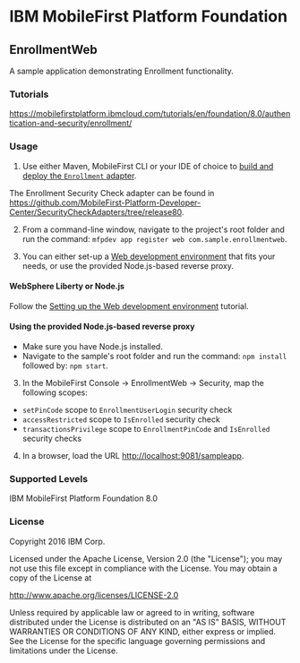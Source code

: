 IBM MobileFirst Platform Foundation
===
## EnrollmentWeb
A sample application demonstrating Enrollment functionality.

### Tutorials
https://mobilefirstplatform.ibmcloud.com/tutorials/en/foundation/8.0/authentication-and-security/enrollment/

### Usage

1. Use either Maven, MobileFirst CLI or your IDE of choice to [build and deploy the `Enrollment` adapter](https://mobilefirstplatform.ibmcloud.com/tutorials/en/foundation/8.0/adapters/creating-adapters/).

 The Enrollment Security Check adapter can be found in https://github.com/MobileFirst-Platform-Developer-Center/SecurityCheckAdapters/tree/release80.

2. From a command-line window, navigate to the project's root folder and run the command: `mfpdev app register web com.sample.enrollmentweb`.

3. You can either set-up a [Web development environment](https://mobilefirstplatform.ibmcloud.com/tutorials/en/foundation/8.0/setting-up-your-development-environment/web-development-environment) that fits your needs, or use the provided Node.js-based reverse proxy.

#### WebSphere Liberty or Node.js
Follow the [Setting up the Web development environment](https://mobilefirstplatform.ibmcloud.com/tutorials/en/foundation/8.0/setting-up-your-development-environment/web-development-environment) tutorial.

#### Using the provided Node.js-based reverse proxy
 - Make sure you have Node.js installed.
 - Navigate to the sample's root folder and run the command: `npm install` followed by: `npm start`.

3. In the MobileFirst Console → EnrollmentWeb → Security, map the following scopes:
 - `setPinCode` scope to `EnrollmentUserLogin` security check
 - `accessRestricted` scope to `IsEnrolled` security check
 - `transactionsPrivilege` scope to `EnrollmentPinCode` and `IsEnrolled` security checks

4. In a browser, load the URL [http://localhost:9081/sampleapp](http://localhost:9081/sampleapp).

### Supported Levels
IBM MobileFirst Platform Foundation 8.0

### License
Copyright 2016 IBM Corp.

Licensed under the Apache License, Version 2.0 (the "License");
you may not use this file except in compliance with the License.
You may obtain a copy of the License at

http://www.apache.org/licenses/LICENSE-2.0

Unless required by applicable law or agreed to in writing, software
distributed under the License is distributed on an "AS IS" BASIS,
WITHOUT WARRANTIES OR CONDITIONS OF ANY KIND, either express or implied.
See the License for the specific language governing permissions and
limitations under the License.
